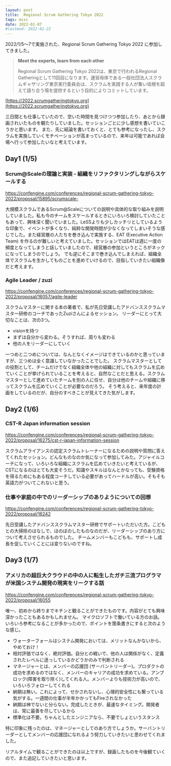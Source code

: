 ```yaml
---
layout: post
title:  Regional Scrum Gathering Tokyo 2022
tags: misc
date: 2022-01-07
#lastmod: 2022-01-22
---
```

2022/1/5〜7で実施された、Regional Scrum Gathering Tokyo 2022 に参加してきました。
<!--more-->

> **Meet the experts, learn from each other**
>
> Regional Scrum Gathering Tokyo 2022は、東京で行われるRegional Gatheringとして11回目になります。運営母体である一般社団法人スクラムギャザリング東京実行委員会は、スクラムを実践する人が集い垣根を超えて語り合う場を提供するという目的によりコミットしています。

[https://2022.scrumgatheringtokyo.org](https://2022.scrumgatheringtokyo.org)

三日間とも仕事していたので、空いた時間を見つけつつ参加したり、あとから録画されいたものを観たりしていました。セッションごとに少し感想を書いていこうかと思います。
また、先に結論を書いておくと、とても参考になったし、スクラムを実施していくモチベーションが高まっているので、来年は可能であれば会場へ行って参加したいなと考えています。

## Day1 (1/5)
### Scrum@Scaleの理論と実装 - 組織をリファクタリングしながらスケールする
https://confengine.com/conferences/regional-scrum-gathering-tokyo-2022/proposal/15895/scrumscale-

大規模スクラムであるScrum@Scaleについての説明や具体的な取り組みを説明していました。私も今のチームをスケールするときにいろいろ検討していたこともあって、興味深く聞いていました。LeSSよりも少しカッチリとしているような印象で、イベントが多くなり、純粋な開発時間が少なくなってしまいそうな感じでした。また経営層の人たちを巻き込んで実施する、EAT (Executive Action Team) を作るのが難しいと考えていました。セッションではEATは週に一度の頻度となってしまうと話していましたので、経営層の参加というところがネックになってしまうのでしょう。
でも逆にそこまで巻き込んでしまえれば、組織全体でスクラムを生かしてものごとを進めていけるので、目指していきたい組織像だと考えます。

### Agile Leader / zuzi
https://confengine.com/conferences/regional-scrum-gathering-tokyo-2022/proposal/16057/agile-leader

スクラムマスターに関する本の著者で、私が先日受講したアドバンススクラムマスター研修のコーチであったZuziさんによるセッション。
リーダーにとって大切なことは、次の3つ。

- visionを持つ
- まずは自分から変わる。そうすれば、周りも変わる
- 他の人をリーダーにしていく

一つめと二つめについては、なんとなくイメージはできているのかと思っていますが、三つめは全く意識していなかったことでした。
スクラムマスターとしての役割として、チームだけでなく組織全体や他の組織に対してもスクラムを広めていくことが挙げられていることを考えると、自然なことだと思える。スクラムマスターとして進めていたチームを別の人に任せ、自分は他のチームや組織に移ってスクラムを広めていくことが必要なのだろう。
そう考えると、来年度の計画をしているのだが、自分のすべきことが見えてきた気がします。

## Day2 (1/6)
### CST-R Japan information session
https://confengine.com/conferences/regional-scrum-gathering-tokyo-2022/proposal/16275/cst-r-japan-information-session

スクラムアライアンスの認定スクラムトレーナーになるための説明や質問に答えてくれたセッション。どんなものなのか気になって参加してみた。アジャイルコーチになって、いろいろな組織にスクラムを広めていきたいと考えているが、CSTになるのはとても大変そうだ。知識やスキルはなんとかなっても、受験資格を得るためにもある程度コーチしている必要があってハードルが高い。そもそも英語力がついてこれないと思う。

### 仕事や家庭の中でのリーダーシップのありようについての回想
https://confengine.com/conferences/regional-scrum-gathering-tokyo-2022/proposal/16242

先日受講したアドバンススクラムマスター研修でサポートいただいた方。こどもとの大掃除のはなしで、ほのぼのしたものなのだが、リーダーシップのあり方について考えさせられるものでした。
チームメンバーもこどもも、サポートし成長を促していくことには変りないのですね。

## Day3 (1/7)
### アメリカの超巨大クラウドの中の人に転生したガチ三流プログラマが米国システム開発の現実をリークする話
https://confengine.com/conferences/regional-scrum-gathering-tokyo-2022/proposal/16055

唯一、初めから終りまでキチンと観ることができたものです。内容がとても興味深かったこともあるかもしれません。
マイクロソフトで働いている方のお話。いろいろ参考になることが多かったので、ポイントを箇条書きにすると次のような感じ。

- ウォーターフォールはシステム開発においては、メリットなんかないから、やめておけ！
- 相対評価ではなく、絶対評価。自分との戦いで、他の人は関係がなく、定義されたレベルに逹っしているかどうかのみで判断される
- マネージャーとは、メンバーの応援団 (サーバントリーダー)。プロダクトの成功を求めるのではなく、メンバーのキャリアの成功を求めている。アンブロック(障害を取り除く)してくれる人。メンバーよりも技術力が高いので、いろいろフォローしてくれる
- 納期は無い。これによって、せかされないし、心理的安全性にも繋っている気がする。一週間の仕事が半年かかってもFireされなかった
- 納期は神でないと分らない。完成したときが、最速なタイミング。開発者は、常に最善を尽しているから
- 標準化は不要。ちゃんとしたエンジニアなら、不要でしょというスタンス

特に印象に残ったのは、マネージャーとしてのあり方でしょうか。サーバントリーダーとしてメンバーの応援団になれるよう努力していきたいと思わせてくれました。

リアルタイムで観ることができたのは以上ですが、録画したものを今後観ていくので、また追記していきたいと思います。

